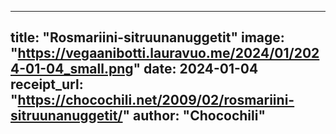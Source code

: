 
---
title: "Rosmariini-sitruunanuggetit"
image: "https://vegaanibotti.lauravuo.me/2024/01/2024-01-04_small.png"
date: 2024-01-04
receipt_url: "https://chocochili.net/2009/02/rosmariini-sitruunanuggetit/"
author: "Chocochili"
---
